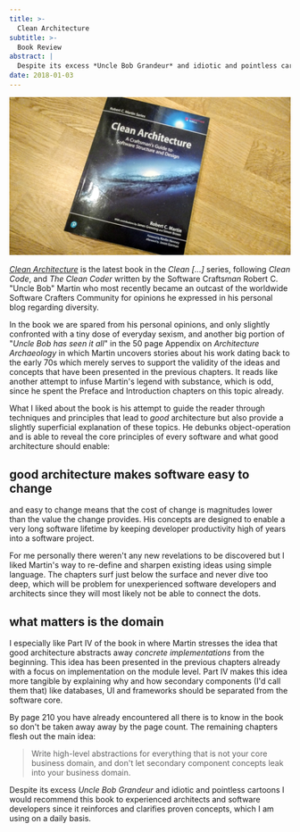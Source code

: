 ```yaml
---
title: >-
  Clean Architecture
subtitle: >-
  Book Review
abstract: |
  Despite its excess *Uncle Bob Grandeur* and idiotic and pointless cartoons I would recommend this book to experienced architects and software developers since it reinforces and clarifies proven concepts, which I am using on a daily basis.
date: 2018-01-03
---
```


![Clean Architecture](../media/2018-01-03-clean-architecture.jpg)

[_Clean Architecture_](http://amzn.to/2CKO0LN) is the latest book in the _Clean
[...]_ series, following _Clean Code_, and _The Clean Coder_ written by the
Software Crafts*man* Robert C. "Uncle Bob" Martin who most recently became an
outcast of the worldwide Software Crafters Community for opinions he expressed
in his personal blog regarding diversity.

In the book we are spared from his personal opinions, and only slightly
confronted with a tiny dose of everyday sexism, and another big portion of
"_Uncle Bob has seen it all_" in the 50 page Appendix on _Architecture
Archaeology_ in which Martin uncovers stories about his work dating back to the
early 70s which merely serves to support the validity of the ideas and concepts
that have been presented in the previous chapters. It reads like another attempt
to infuse Martin's legend with substance, which is odd, since he spent the
Preface and Introduction chapters on this topic already.

What I liked about the book is his attempt to guide the reader through
techniques and principles that lead to _good_ architecture but also provide a
slightly superficial explanation of these topics. He debunks object-operation
and is able to reveal the core principles of every software and what good
architecture should enable:

## good architecture makes software easy to change

and easy to change means that the cost of change is magnitudes lower than the
value the change provides. His concepts are designed to enable a very long
software lifetime by keeping developer productivity high of years into a
software project.

For me personally there weren't any new revelations to be discovered but I liked
Martin's way to re-define and sharpen existing ideas using simple language. The
chapters surf just below the surface and never dive too deep, which will be
problem for unexperienced software developers and architects since they will
most likely not be able to connect the dots.

## what matters is the domain

I especially like Part IV of the book in where Martin stresses the idea that
good architecture abstracts away _concrete implementations_ from the beginning.
This idea has been presented in the previous chapters already with a focus on
implementation on the module level. Part IV makes this idea more tangible by
explaining why and how secondary components (I'd call them that) like databases,
UI and frameworks should be separated from the software core.

By page 210 you have already encountered all there is to know in the book so
don't be taken away away by the page count. The remaining chapters flesh out the
main idea:

> Write high-level abstractions for everything that is not your core business
> domain, and don't let secondary component concepts leak into your business
> domain.

Despite its excess _Uncle Bob Grandeur_ and idiotic and pointless cartoons I
would recommend this book to experienced architects and software developers
since it reinforces and clarifies proven concepts, which I am using on a daily
basis.

